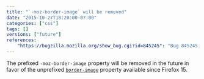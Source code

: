 ```yaml
---
title: "`-moz-border-image` will be removed"
date: "2015-10-27T18:20:00-07:00"
categories: ["css"]
tags: []
versions: ["future"]
references:
    "https://bugzilla.mozilla.org/show_bug.cgi?id=845245": "Bug 845245 - Remove support for -moz-border-image"
---
```

The prefixed `-moz-border-image` property will be removed in the future in favor of the unprefixed [`border-image`](https://developer.mozilla.org/en-US/docs/Web/CSS/border-image) property available since Firefox 15.
